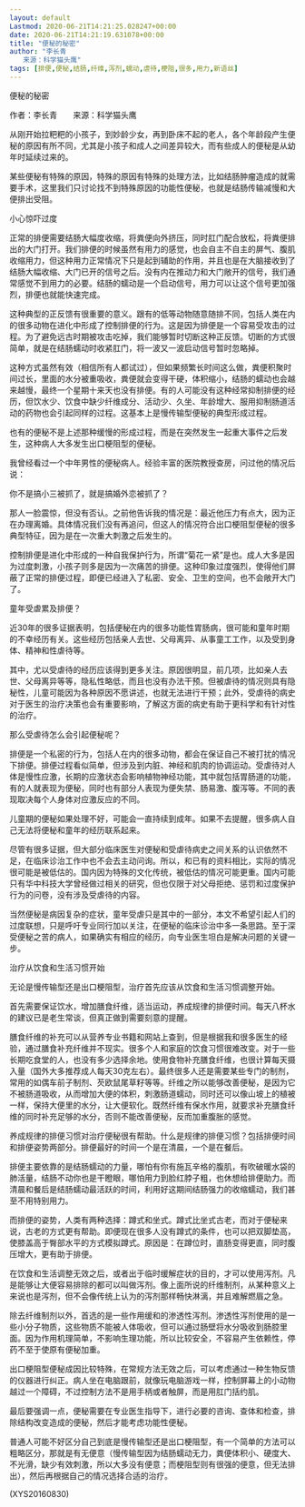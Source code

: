 ```yaml
---
layout: default
Lastmod: 2020-06-21T14:21:25.028247+00:00
date: 2020-06-21T14:21:19.631078+00:00
title: "便秘的秘密"
author: "李长青
　　来源：科学猫头鹰"
tags: [排便,便秘,结肠,纤维,泻剂,蠕动,虐待,梗阻,很多,用力,新语丝]
---
```


便秘的秘密

作者：李长青　　来源：科学猫头鹰

从刚开始拉粑粑的小孩子，到妙龄少女，再到卧床不起的老人，各个年龄段产生便秘的原因有所不同，尤其是小孩子和成人之间差异较大，而有些成人的便秘是从幼年时延续过来的。

某些便秘有特殊的原因，特殊的原因有特殊的处理方法，比如结肠肿瘤造成的就需要手术，这里我们只讨论找不到特殊原因的功能性便秘，也就是结肠传输减慢和大便排出受阻。

小心惊吓过度

正常的排便需要结肠大幅度收缩，将粪便向外挤压，同时肛门配合放松，将粪便排出的大门打开。我们排便的时候虽然有用力的感觉，也会自主不自主的屏气、腹肌收缩用力，但这种用力正常情况下只是起到辅助的作用，并且也是在大脑接收到了结肠大幅收缩、大门已开的信号之后。没有内在推动力和大门敞开的信号，我们通常感觉不到用力的必要。结肠的蠕动是一个启动信号，用力可以让这个信号更加强烈，排便也就能快速完成。

这种典型的正反馈有很重要的意义。跟有的低等动物随意随排不同，包括人类在内的很多动物在进化中形成了控制排便的行为。这是因为排便是一个容易受攻击的过程。为了避免远古时期被攻击吃掉，我们能够暂时切断这种正反馈。切断的方式很简单，就是在结肠蠕动时收紧肛门，将一波又一波启动信号暂时忽略掉。

这种方式虽然有效（相信所有人都试过），但如果频繁长时间这么做，粪便积聚时间过长，里面的水分被重吸收，粪便就会变得干硬，体积缩小，结肠的蠕动也会越来越慢，最终一个星期十来天也没有排便。有的人可能没有这种经常抑制排便的经历，但饮水少、饮食中缺少纤维成分、活动少、久坐、年龄增大、服用抑制肠道活动的药物也会引起同样的过程。这基本上是慢传输型便秘的典型形成过程。

也有的便秘不是上述那种缓慢的形成过程，而是在突然发生一起重大事件之后发生，这种病人大多发生出口梗阻型的便秘。

我曾经看过一个中年男性的便秘病人。经验丰富的医院教授查房，问过他的情况后说：

你不是搞小三被抓了，就是搞婚外恋被抓了？

那人一脸震惊，但没有否认。之前他告诉我的情况是：最近他压力有点大，因为正在办理离婚。具体情况我们没有再追问，但这人的情况符合出口梗阻型便秘的很多典型特征，因为是在一次重大刺激之后发生的。

控制排便是进化中形成的一种自我保护行为，所谓“菊花一紧”是也。成人大多是因为过度刺激，小孩子则多是因为一次痛苦的排便。这种印象过度强烈，使得他们屏蔽了正常的排便过程，即便已经进入了私密、安全、卫生的空间，也不会敞开大门了。

童年受虐累及排便？

近30年的很多证据表明，包括便秘在内的很多功能性胃肠病，很可能和童年时期的不幸经历有关。这些经历包括亲人去世、父母离异、从事童工工作，以及受到身体、精神和性虐待等。

其中，尤以受虐待的经历应该得到更多关注。原因很明显，前几项，比如亲人去世、父母离异等等，隐私性略低，而且也没有办法干预。但被虐待的情况则具有隐秘性，儿童可能因为各种原因不愿讲述，也就无法进行干预；此外，受虐待的病史对于医生的治疗决策也会有重要影响，了解这方面的病史有助于更科学和有针对性的治疗。

那么受虐待怎么会引起便秘呢？

排便是一个私密的行为，包括人在内的很多动物，都会在保证自己不被打扰的情况下排便。排便过程看似简单，但涉及到内脏、神经和肌肉的协调运动。受虐待对人体是慢性应激，长期的应激状态会影响植物神经功能，其中就包括胃肠道的功能，有的人就表现为便秘，同时也有部分人表现为便失禁、肠易激、腹泻等。不同的表现取决每个人身体对应激反应的不同。

儿童期的便秘如果处理不好，可能会一直持续到成年。如果不去提醒，很多病人自己无法将便秘和童年的经历联系起来。

尽管有很多证据，但大部分临床医生对便秘和受虐待病史之间关系的认识依然不足，在临床诊治工作中也不会去主动问询。所以，和已有的资料相比，实际的情况很可能是被低估的。国内因为特殊的文化传统，被低估的情况可能更重。国内可能只有华中科技大学曾经做过相关的研究，但也仅限于对父母拒绝、惩罚和过度保护行为的问卷，没有涉及受虐待的内容。

当然便秘是病因复杂的症状，童年受虐只是其中的一部分，本文不希望引起人们的过度联想，只是呼吁专业同行加以关注，在便秘的临床诊治中多一条思路。至于深受便秘之苦的病人，如果确实有相应的经历，向专业医生坦白是解决问题的关键一步。

治疗从饮食和生活习惯开始

无论是慢传输型还是出口梗阻型，治疗首先应该从饮食和生活习惯调整开始。

首先需要保证饮水，增加膳食纤维，适当运动，养成规律的排便时间。每天八杯水的建议已是老生常谈，但真正做到需要刻意的提醒。

膳食纤维的补充可以从营养专业书籍和网站上查到，但是根据我和很多医生的经验，通过膳食补充纤维并不现实。很多个人和家庭的饮食习惯很难改变。对于一些长期吃食堂的人，也没有多少选择余地。使用食物补充膳食纤维，也很计算每天摄入量（国外大多推荐成人每天30克左右）。最终很多人还是需要某些专门的制剂，常用的如偶车前子制剂、芡欧鼠尾草籽等等。纤维之所以能够改善便秘，是因为它不被肠道吸收，从而增加大便的体积，刺激肠道蠕动，同时还可以像山坡上的植被一样，保持大便里的水分，让大便软化。既然纤维有保水作用，就要求补充膳食纤维的同时补充足够的水分，否则不能改善便秘，反而加重腹胀的感觉。

养成规律的排便习惯对治疗便秘很有帮助。什么是规律的排便习惯？包括排便时间和排便姿势两部分。排便最好的时间一个是在清晨，一个是在餐后。

排便主要依靠的是结肠蠕动的力量，哪怕有你有施瓦辛格的腹肌，有吹破暖水袋的肺活量，结肠不动你也是干瞪眼，哪怕用力到脸红脖子粗，也休想给排便助力。而清晨和餐后是结肠蠕动最活跃的时间，利用好这期间结肠强力的收缩蠕动，我们甚至不用特别用力。

而排便的姿势，人类有两种选择：蹲式和坐式。蹲式比坐式古老，而对于便秘来说，古老的方式更有帮助。即便现在很多人没有蹲式的条件，也可以把双脚垫高，使膝盖高于臀部水平的方式模拟蹲式。原因是：在蹲位时，直肠变得更直，同时腹压增大，更有助于排便。

在饮食和生活调整无效之后，或者出于临时缓解症状的目的，才可以使用泻剂。凡是能够让大便容易排除的都可以叫做泻剂。像上面所说的纤维制剂，从某种意义上来说也是泻剂，但不会像传统上认为的泻剂那样畅快淋漓，并且难解燃眉之急。

除去纤维制剂以外，首选的是一些作用缓和的渗透性泻剂。渗透性泻剂使用的是一些小分子物质，这些物质不能被人体吸收，但可以通过肠壁将水分吸收到肠腔里面。因为作用机理简单，不影响生理功能，所以比较安全，不容易产生依赖性，停药不至于使原有便秘加重。

出口梗阻型便秘成因比较特殊，在常规方法无效之后，可以考虑通过一种生物反馈的仪器进行纠正。病人坐在电脑跟前，就像玩电脑游戏一样，控制屏幕上的小动物越过一个障碍，不过控制方法不是用手柄或者触屏，而是用肛门括约肌。

最后要强调一点，便秘需要在专业医生指导下，进行必要的咨询、查体和检查，排除结构改变造成的便秘，然后才能考虑功能性便秘。

普通人可能不好区分自己到底是慢传输型还是出口梗阻型，有一个简单的方法可以粗略区分，那就是有无便意（慢传输型因为结肠蠕动无力，粪便体积小、硬度大、不光滑，缺少有效刺激，所以大多没有便意；而梗阻型则有很强的便意，但无法排出），然后再根据自己的情况选择合适的治疗。

(XYS20160830)

